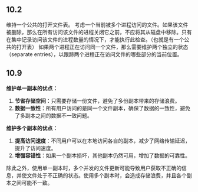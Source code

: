 ## 10.2
维持一个公共的打开文件表。
考虑一个当前被多个进程访问的文件。如果该文件被删除，那么在所有访问该文件的进程关闭它之前，不应将其从磁盘中移除。只有在集中记录访问该文件的进程数量的情况下，才能执行此检查。（也就是有一个公共的打开表）
如果两个进程正在访问同一个文件，那么需要维护两个独立的状态（separate entries），以跟踪两个进程正在访问文件的哪些部分的当前位置。

## 10.9
**维护单一副本的优点：**
1. **节省存储空间**：只需要存储一份文件，避免了多份副本带来的存储浪费。
2. **数据一致性**：所有用户访问的是同一个文件副本，确保了数据的一致性，避免了多副本之间的数据不一致问题。

**维护多个副本的优点：**
1. **提高访问速度**：不同用户可以在本地访问各自的副本，减少了网络传输延迟，提升了访问速度。
2. **增强容错性**：如果一个副本损坏，其他副本仍然可用，增加了数据的可靠性。

除此之外，使用单一副本时，多个并发的文件更新可能导致用户获取不正确的信息，并使文件处于不正确的状态。使用多个副本时，会造成存储浪费，并且各个副本之间可能不一致。


